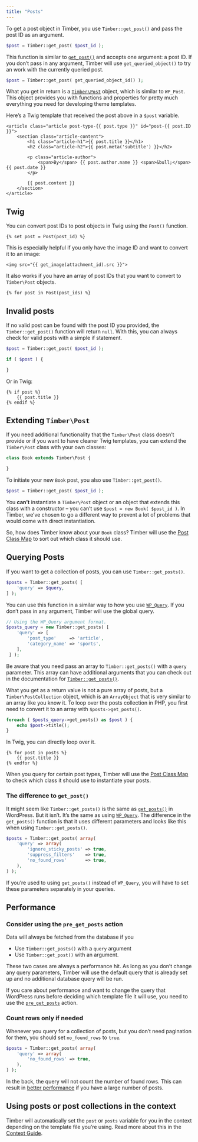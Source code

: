 ```yaml
---
title: "Posts"
---
```


To get a post object in Timber, you use `Timber::get_post()` and pass the post ID as an argument.

```php
$post = Timber::get_post( $post_id );
```

This function is similar to [`get_post()`](https://developer.wordpress.org/reference/functions/get_post/) and accepts one argument: a post ID. If you don’t pass in any argument, Timber will use `get_queried_object()` to try an work with the currently queried post.

```php
$post = Timber::get_post( get_queried_object_id() );
```

What you get in return is a [`Timber\Post`](https://timber.github.io/docs/reference/timber-post/) object, which is similar to `WP_Post`. This object provides you with functions and properties for pretty much everything you need for developing theme templates.

Here’s a Twig template that received the post above in a `$post` variable.

```twig
<article class="article post-type-{{ post.type }}" id="post-{{ post.ID }}">
    <section class="article-content">
        <h1 class="article-h1">{{ post.title }}</h1>
        <h2 class="article-h2">{{ post.meta('subtitle') }}</h2>

        <p class="article-author">
            <span>By</span> {{ post.author.name }} <span>&bull;</span> {{ post.date }}
        </p>

        {{ post.content }}
    </section>
</article>
```

## Twig

You can convert post IDs to post objects in Twig using the `Post()` function.

```twig
{% set post = Post(post_id) %}
```

This is especially helpful if you only have the image ID and want to convert it to an image:

```twig
<img src="{{ get_image(attachment_id).src }}">
```

It also works if you have an array of post IDs that you want to convert to `Timber\Post` objects.

```twig
{% for post in Post(post_ids) %}
```

## Invalid posts

If no valid post can be found with the post ID you provided, the `Timber::get_post()` function will return `null`. With this, you can always check for valid posts with a simple if statement.

```php
$post = Timber::get_post( $post_id );

if ( $post ) {

}
```

Or in Twig:

```twig
{% if post %}
    {{ post.title }}
{% endif %}
```

## Extending `Timber\Post`

If you need additional functionality that the `Timber\Post` class doesn’t provide or if you want to have cleaner Twig templates, you can extend the `Timber\Post` class with your own classes:

```php
class Book extends Timber\Post {

}
```

To initiate your new `Book` post, you also use `Timber::get_post()`.

```php
$post = Timber::get_post( $post_id );
```

You **can’t** instantiate a `Timber\Post` object or an object that extends this class with a constructor – you can’t use `$post = new Book( $post_id )`. In Timber, we’ve chosen to go a different way to prevent a lot of problems that would come with direct instantiation.

So, how does Timber know about your `Book` class? Timber will use the [Post Class Map](https://timber.github.io/docs/guides/class-maps/#the-post-class-map) to sort out which class it should use.

## Querying Posts

If you want to get a collection of posts, you can use `Timber::get_posts()`.

```php
$posts = Timber::get_posts( [
    'query' => $query,
] );
```

You can use this function in a similar way to how you use [`WP_Query`](https://developer.wordpress.org/reference/classes/wp_query/). If you don’t pass in any argument, Timber will use the global query.

```php
// Using the WP_Query argument format.
$posts_query = new Timber::get_posts( [
    'query' => [
        'post_type'     => 'article',
        'category_name' => 'sports',
    ],
 ] );
```

Be aware that you need pass an array to `Timber::get_posts()` with a `query` parameter. This array can have additional arguments that you can check out in the documentation for [`Timber::get_posts()`](https://timber.github.io/docs/reference/timber/#get-posts).

What you get as a return value is not a pure array of posts, but a `Timber\PostCollection` object, which is an `ArrayObject` that is very similar to an array like you know it. To loop over the posts collection in PHP, you first need to convert it to an array with `$posts->get_posts()`.

```php
foreach ( $posts_query->get_posts() as $post ) {
    echo $post->title();
}
```

In Twig, you can directly loop over it.

```twig
{% for post in posts %}
    {{ post.title }}    
{% endfor %}
```

When you query for certain post types, Timber will use the [Post Class Map](https://timber.github.io/docs/guides/class-maps/#the-post-class-map) to check which class it should use to instantiate your posts.

### The difference to `get_post()`

It might seem like `Timber::get_posts()` is the same as [`get_posts()`](https://developer.wordpress.org/reference/functions/get_posts/) in WordPress. But it isn’t. It’s the same as using [`WP_Query`](https://developer.wordpress.org/reference/classes/wp_query/). The difference in the `get_posts()` function is that it uses different parameters and looks like this when using `Timber::get_posts()`.

```php
$posts = Timber::get_posts( array(
    'query' => array(
        'ignore_sticky_posts' => true,
        'suppress_filters'    => true,
        'no_found_rows'       => true,
    ),
) );
```

If you’re used to using `get_posts()` instead of `WP_Query`, you will have to set these parameters separately in your queries.

## Performance

### Consider using the `pre_get_posts` action

Data will always be fetched from the database if you

- Use `Timber::get_posts()` with a `query` argument
- Use `Timber::get_post()` with an argument.

These two cases are always a performance hit. As long as you don’t change any query parameters, Timber will use the default query that is already set up and no additional database query will be run.

If you care about performance and want to change the query that WordPress runs before deciding which template file it will use, you need to use the [`pre_get_posts`](https://developer.wordpress.org/reference/hooks/pre_get_posts/) action.

### Count rows only if needed

Whenever you query for a collection of posts, but you don’t need pagination for them, you should set `no_found_rows` to `true`.

```php
$posts = Timber::get_posts( array(
    'query' => array(
        'no_found_rows' => true,
    ),
) );
```

In the back, the query will not count the number of found rows. This can result in [better performance](https://kinsta.com/blog/wp-query/) if you have a large number of posts.

## Using posts or post collections in the context

Timber will automatically set the `post` or `posts` variable for you in the context depending on the template file you’re using. Read more about this in the [Context Guide](https://timber.github.io/docs/guides/context/#template-contexts).
